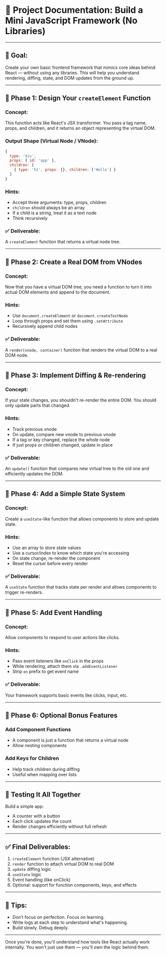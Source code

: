 # 📘 Project Documentation: Build a Mini JavaScript Framework (No Libraries)

---

## 🎯 Goal:

Create your own basic frontend framework that mimics core ideas behind React — without using any libraries. This will help you understand rendering, diffing, state, and DOM updates from the ground up.

---

## 🧠 Phase 1: Design Your `createElement` Function

### Concept:

This function acts like React's JSX transformer. You pass a tag name, props, and children, and it returns an object representing the virtual DOM.

### Output Shape (Virtual Node / VNode):

```js
{
  type: 'div',
  props: { id: 'app' },
  children: [
    { type: 'h1', props: {}, children: ['Hello'] }
  ]
}
```

### Hints:

- Accept three arguments: type, props, children
- `children` should always be an array
- If a child is a string, treat it as a text node
- Think recursively

### ✅ Deliverable:

A `createElement` function that returns a virtual node tree.

---

## 🧠 Phase 2: Create a Real DOM from VNodes

### Concept:

Now that you have a virtual DOM tree, you need a function to turn it into actual DOM elements and append to the document.

### Hints:

- Use `document.createElement` or `document.createTextNode`
- Loop through props and set them using `.setAttribute`
- Recursively append child nodes

### ✅ Deliverable:

A `render(vnode, container)` function that renders the virtual DOM to a real DOM node.

---

## 🧠 Phase 3: Implement Diffing & Re-rendering

### Concept:

If your state changes, you shouldn't re-render the entire DOM. You should only update parts that changed.

### Hints:

- Track previous vnode
- On update, compare new vnode to previous vnode
- If a tag or key changed, replace the whole node
- If just props or children changed, update in place

### ✅ Deliverable:

An `update()` function that compares new virtual tree to the old one and efficiently updates the DOM.

---

## 🧠 Phase 4: Add a Simple State System

### Concept:

Create a `useState`-like function that allows components to store and update state.

### Hints:

- Use an array to store state values
- Use a cursor/index to know which state you're accessing
- On state change, re-render the component
- Reset the cursor before every render

### ✅ Deliverable:

A `useState` function that tracks state per render and allows components to trigger re-renders.

---

## 🧠 Phase 5: Add Event Handling

### Concept:

Allow components to respond to user actions like clicks.

### Hints:

- Pass event listeners like `onClick` in the props
- While rendering, attach them via `.addEventListener`
- Strip `on` prefix to get event name

### ✅ Deliverable:

Your framework supports basic events like clicks, input, etc.

---

## 🧠 Phase 6: Optional Bonus Features

### Add Component Functions

- A component is just a function that returns a virtual node
- Allow nesting components

### Add Keys for Children

- Help track children during diffing
- Useful when mapping over lists

---

## 🧪 Testing It All Together

Build a simple app:

- A counter with a button
- Each click updates the count
- Render changes efficiently without full refresh

---

## ✅ Final Deliverables:

1. `createElement` function (JSX alternative)
2. `render` function to attach virtual DOM to real DOM
3. `update` diffing logic
4. `useState` logic
5. Event handling (like onClick)
6. Optional: support for function components, keys, and effects

---

## 🧭 Tips:

- Don’t focus on perfection. Focus on learning.
- Write logs at each step to understand what's happening.
- Build slowly. Debug deeply.

---

Once you're done, you'll understand how tools like React actually work internally. You won't just use them — you'll _own_ the logic behind them.
